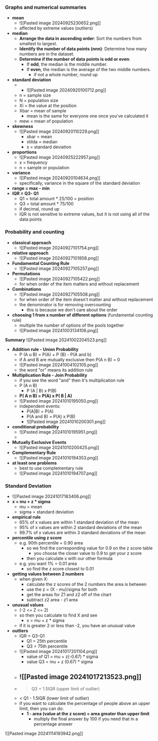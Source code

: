 ### Graphs and numerical summaries
- **mean**
	- ![[Pasted image 20240925230652.png]]
	- affected by extreme values (outliers)
- **median**
	-  **Arrange the data in ascending order**: Sort the numbers from smallest to largest.
	- **Identify the number of data points (nnn)**: Determine how many numbers are in the dataset.
	- **Determine if the number of data points is odd or even**:
		- If **odd**, the median is the middle number.
		- If **even**, the median is the average of the two middle numbers.
			- if not a whole number, round up
- **standard deviation**
	- - ![[Pasted image 20240920100712.png]]
	- n = sample size
	- N = population size 
	- Xi = the value at the position
	- Xbar = mean of sample
		- mean is the same for everyone one once you've calculated it 
	- mew = mean of population
- **skewness**
	- ![[Pasted image 20240920110229.png]]
		- xbar = mean
		- xtilda = median
		- s = standard deviation 
- **proportions**
	- ![[Pasted image 20240925222957.png]]
	-  x = frequency
	- n = sample or population 
- **variance**
	- ![[Pasted image 20240920104634.png]]
	- specifically, variance in the square of the standard deviation
- **range = max - min**
- **IQR = Q3- Q1**
	- Q1 =  total amount * 25/100 = position
	- Q3 = total amount * 75/100
	- if decimal, round up
	- IQR is not sensitive to extreme values, but it is not using all of the data points 

### Probability and counting 
- **classical approach**
	- ![[Pasted image 20240927101754.png]]
- **relative approach**
	- ![[Pasted image 20240927101858.png]]
- **Fundamental Counting Rule**
	- ![[Pasted image 20240927105257.png]]
- **Permutations**
	- ![[Pasted image 20240927105422.png]]
	- for when order of the item matters and without replacement
- **Combinations**
	- ![[Pasted image 20240927105508.png]]
	- for when order of the item doesn't matter and without replacement
	- the denominator is for removing overcounting 
		- this is because we don't care about the order 
- **choosing 1 from x number of different options** (fundamental counting rule)
	- multiple the number of options of the pools together
	- ![[Pasted image 20241003134106.png]]

**Summary** 
![[Pasted image 20241002204523.png]]
- **Addition rule - Union Probability** 
	- P (A u B) = P(A) + P (B) - P(A and b)
	- if A and B are mutually exclusive then P(A n B) = 0
	- ![[Pasted image 20241004102105.png]]
	- the word "or" means its addition rule
- **Multiplication Rule - Join Probability**
	- if you see the word "and" then it's multiplication rule 
	- P (A n B)
		- P (A | B) x P(B)
	- **P( A n B) = P(A) x P( B | A)**
	- ![[Pasted image 20241010195050.png]]
	- independent events: 
		- P(A|B) = P(A)
		- P(A and B) = P(A) x P(B)
		- ![[Pasted image 20241010200301.png]]
- **conditional probability** 
	- ![[Pasted image 20241010195951.png]]
	- 
- **Mutually Exclusive Events**
	- ![[Pasted image 20241010200425.png]]
- **Complementary Rule**
	- ![[Pasted image 20241010194353.png]]
- **at least one problems**
	- best to use complementary rule 
	- ![[Pasted image 20241010194707.png]]

### Standard Deviation
- ![[Pasted image 20241017183406.png]]
- **x = mu + z * sigma**
	- mu = mean
	- sigma = standard deviation
- **empirical rule**
	- 65% of x values are within 1 standard deviation of the mean
	- 95% of x values are within 2 standard deviations of the mean
	- 99.7% of x values are within 3 standard deviations of the mean
- **percentile using z score**
	- e.g. 90th percentile = 0.90 area
		- so we find the corresponding value for 0.9 on the z score table
			- you choose the closer value to 0.9 to get your z score
		- then you calculate x with our other formula
	- e.g. you want 1% = 0.01 area
		- so find the z score closest to 0.01
- **getting values between 2 numbers**
	- when given X:
		- calculate the z scores of the 2 numbers the area is between
		- use the z = (X - mu)/sigma for both 
		- get the areas for Z1 and z2 off of the chart
		- subtract z2 area - z1 area 
- **unusual values**
	- (-2 <= Z <= 2)
	- so then you calculate to find X and see
		- x = mu + z * sigma
	- if it is greater 2 or less than -2, you have an unusual value
- **outliers**
	- IQR = Q3-Q1
		- Q1 = 25th percentile
		- Q3 = 75th percentile 
	- ![[Pasted image 20241017201104.png]]
		- value of Q1 = mu + z(-0.67) * sigma
		- value Q3 = mu + z (0.67) * sigma
	- ![[Pasted image 20241017213523.png]]
		- 
	- > Q3 + 1.5IQR (upper limit of outlier)
	- < Q1 - 1.5IQR (lower limit of outlier)
	-  if you want to calculate the percentage of people above an upper limit, then you can do:
		- **1 - area (value at the z score) = area greater than upper limit**
			- multiply the final answer by 100 if you need that in a percentage answer

![[Pasted image 20241114193942.png]]